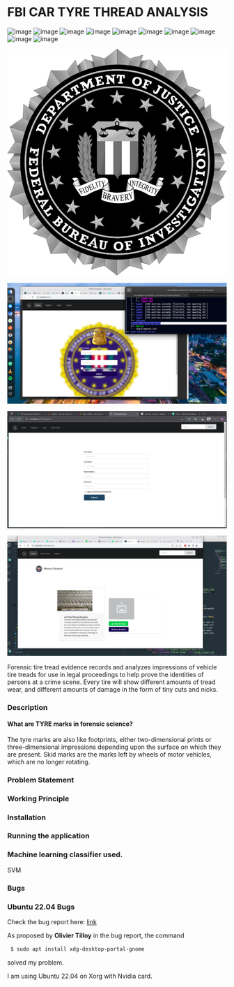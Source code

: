 # FBI CAR TYRE THREAD ANALYSIS


![image](https://img.shields.io/badge/React-20232A?style=for-the-badge&logo=react&logoColor=61DAFB)
![image](https://img.shields.io/badge/Heroku-430098?style=for-the-badge&logo=heroku&logoColor=white)
![image](https://img.shields.io/badge/MongoDB-4EA94B?style=for-the-badge&logo=mongodb&logoColor=white)
![image](https://img.shields.io/badge/MySQL-005C84?style=for-the-badge&logo=mysql&logoColor=white)
![image](https://img.shields.io/badge/Figma-F24E1E?style=for-the-badge&logo=figma&logoColor=white)
![image](https://img.shields.io/badge/Codecademy-FFF0E5?style=for-the-badge&logo=codecademy&logoColor=303347)
![image](https://img.shields.io/badge/Express.js-000000?style=for-the-badge&logo=express&logoColor=white)
![image](https://img.shields.io/badge/npm-CB3837?style=for-the-badge&logo=npm&logoColor=white)
![image](https://img.shields.io/badge/Node.js-339933?style=for-the-badge&logo=nodedotjs&logoColor=white)
![image](https://img.shields.io/badge/Redux-593D88?style=for-the-badge&logo=redux&logoColor=white)


<a class="center">
<img src="./src/Images/fbi.png">
</a>

<p align="center"><img src="./src/Images/fbi-login.png" /></p>

<p align="center"><img src="./src/Images/fbi-register.png" /></p>

<p align="center"><img src="./src/Images/fbi-dashboard.png" /></p>

<p>
Forensic tire tread evidence records and analyzes impressions of vehicle tire treads for use in legal proceedings to help prove the identities of persons at a crime scene. Every tire will show different amounts of tread wear, and different amounts of damage in the form of tiny cuts and nicks.
</p>


### Description
#### What are TYRE marks in forensic science?

<p>
The tyre marks are also like footprints, either two-dimensional prints or three-dimensional impressions depending upon the surface on which they are present. Skid marks are the marks left by wheels of motor vehicles, which are no longer rotating.
</p>

### Problem Statement
<p>

</p>

### Working Principle
<p>

</p>

### Installation
<p>

</p>


### Running the application
<p>

</p>

### Machine learning classifier used.
<p>
  SVM
</p>

### Bugs
### Ubuntu 22.04 Bugs

<p>
Check the bug report here: <a href="https://bugs.launchpad.net/ubuntu/+source/chromium-browser/+bug/1970148"> link </a>

As proposed by <b> Olivier Tilloy</b> in the bug report, the command
</p>

```bash
 $ sudo apt install xdg-desktop-portal-gnome

```

<p>
solved my problem.

I am using Ubuntu 22.04 on Xorg with Nvidia card.

</p>

